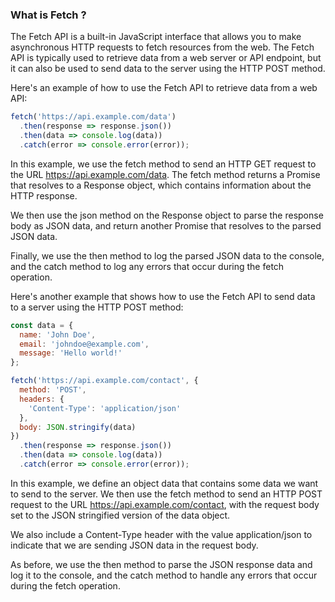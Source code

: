 ### What is Fetch ?

The Fetch API is a built-in JavaScript interface that allows you to make asynchronous HTTP requests to fetch resources from the web. The Fetch API is typically used to retrieve data from a web server or API endpoint, but it can also be used to send data to the server using the HTTP POST method.

Here's an example of how to use the Fetch API to retrieve data from a web API:

```javascript
fetch('https://api.example.com/data')
  .then(response => response.json())
  .then(data => console.log(data))
  .catch(error => console.error(error));
```

In this example, we use the fetch method to send an HTTP GET request to the URL https://api.example.com/data. The fetch method returns a Promise that resolves to a Response object, which contains information about the HTTP response.

We then use the json method on the Response object to parse the response body as JSON data, and return another Promise that resolves to the parsed JSON data.

Finally, we use the then method to log the parsed JSON data to the console, and the catch method to log any errors that occur during the fetch operation.

Here's another example that shows how to use the Fetch API to send data to a server using the HTTP POST method:

```javascript
const data = {
  name: 'John Doe',
  email: 'johndoe@example.com',
  message: 'Hello world!'
};

fetch('https://api.example.com/contact', {
  method: 'POST',
  headers: {
    'Content-Type': 'application/json'
  },
  body: JSON.stringify(data)
})
  .then(response => response.json())
  .then(data => console.log(data))
  .catch(error => console.error(error));
```

In this example, we define an object data that contains some data we want to send to the server. We then use the fetch method to send an HTTP POST request to the URL https://api.example.com/contact, with the request body set to the JSON stringified version of the data object.

We also include a Content-Type header with the value application/json to indicate that we are sending JSON data in the request body.

As before, we use the then method to parse the JSON response data and log it to the console, and the catch method to handle any errors that occur during the fetch operation.
